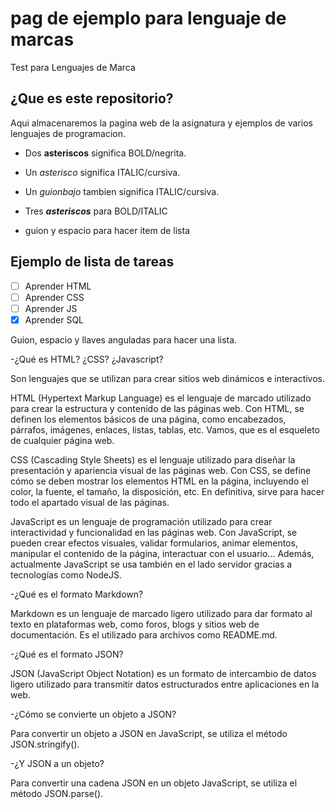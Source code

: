 # pag de ejemplo para lenguaje de marcas

Test para Lenguajes de Marca

## ¿Que es este repositorio?

Aqui almacenaremos la pagina web de la asignatura y ejemplos de varios lenguajes de programacion.

- Dos **asteriscos** significa BOLD/negrita.


- Un *asterisco* significa ITALIC/cursiva.


- Un _guionbajo_ tambien significa ITALIC/cursiva.


- Tres ***asteriscos*** para BOLD/ITALIC


- guion y espacio para hacer item de lista
 
 
 ## Ejemplo de lista de tareas
 
 - [ ] Aprender HTML
 - [ ] Aprender CSS
 - [ ] Aprender JS
 - [x] Aprender SQL
 
 Guion, espacio y llaves anguladas para hacer una lista.


-¿Qué es HTML? ¿CSS? ¿Javascript?

Son lenguajes que se utilizan para crear sitios web dinámicos e interactivos.

HTML (Hypertext Markup Language) es el lenguaje de marcado utilizado para crear la estructura y contenido de las páginas web. 
Con HTML, se definen los elementos básicos de una página, como encabezados, párrafos, imágenes, enlaces, listas, tablas, etc.
Vamos, que es el esqueleto de cualquier página web.

CSS (Cascading Style Sheets) es el lenguaje utilizado para diseñar la presentación y apariencia visual de las páginas web.
Con CSS, se define cómo se deben mostrar los elementos HTML en la página, incluyendo el color, la fuente, el tamaño,
la disposición, etc.
En definitiva, sirve para hacer todo el apartado visual de las páginas.

JavaScript es un lenguaje de programación utilizado para crear interactividad y funcionalidad en las páginas web.
Con JavaScript, se pueden crear efectos visuales, validar formularios, animar elementos, manipular el contenido de la página, interactuar con el usuario...
Además, actualmente JavaScript se usa también en el lado servidor gracias a tecnologías como NodeJS.


-¿Qué es el formato Markdown?

Markdown es un lenguaje de marcado ligero utilizado para dar formato al texto en plataformas web, como foros,
blogs y sitios web de documentación. Es el utilizado para archivos como README.md.


-¿Qué es el formato JSON? 

JSON (JavaScript Object Notation) es un formato de intercambio de datos ligero utilizado para transmitir
datos estructurados entre aplicaciones en la web.


-¿Cómo se convierte un objeto a JSON?

Para convertir un objeto a JSON en JavaScript, se utiliza el método JSON.stringify().


-¿Y JSON a un objeto?

Para convertir una cadena JSON en un objeto JavaScript, se utiliza el método JSON.parse().